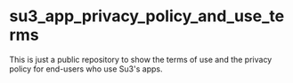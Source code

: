 # su3_app_privacy_policy_and_use_terms
This is just a public repository to show the terms of use and the privacy policy for end-users who use Su3's apps.
